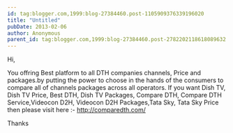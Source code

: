 ```yaml
---
id: tag:blogger.com,1999:blog-27384460.post-1105909376339196020
title: "Untitled"
pubDate: 2013-02-06
author: Anonymous
parent_id: tag:blogger.com,1999:blog-27384460.post-2782202118618089632
---
```


Hi,

You offring Best platform to all DTH companies channels, Price and packages.by putting the power to choose in the hands of the consumers to compare all of channels packages across all operators.
If you want Dish TV, Dish TV Price, Best DTH, Dish TV Packages, Compare DTH, Compare DTH Service,Videocon D2H, Videocon D2H Packages,Tata Sky, Tata Sky Price then please visit here :- http://comparedth.com/

Thanks
